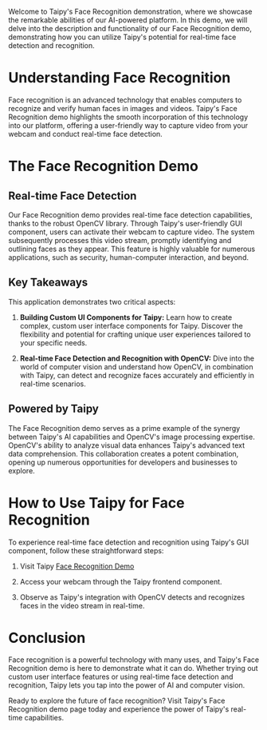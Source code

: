 Welcome to Taipy's Face Recognition demonstration, where we showcase the remarkable abilities of 
our AI-powered platform. In this demo, we will delve into the description and functionality of 
our Face Recognition demo, demonstrating how you can utilize Taipy's potential for real-time 
face detection and recognition.


# Understanding Face Recognition
Face recognition is an advanced technology that enables computers to recognize and verify human 
faces in images and videos. Taipy's Face Recognition demo highlights the smooth incorporation of 
this technology into our platform, offering a user-friendly way to capture video from your 
webcam and conduct real-time face detection.

# The Face Recognition Demo
## Real-time Face Detection
Our Face Recognition demo provides real-time face detection capabilities, thanks to the robust 
OpenCV library. Through Taipy's user-friendly GUI component, users can activate their webcam to 
capture video. The system subsequently processes this video stream, promptly identifying and 
outlining faces as they appear. This feature is highly valuable for numerous applications, such 
as security, human-computer interaction, and beyond.

## Key Takeaways
This application demonstrates two critical aspects:

1. **Building Custom UI Components for Taipy:** Learn how to create complex, custom user 
    interface components for Taipy. Discover the flexibility and potential for crafting unique 
    user experiences tailored to your specific needs.

2. **Real-time Face Detection and Recognition with OpenCV:** Dive into the world of computer 
    vision and understand how OpenCV, in combination with Taipy, can detect and recognize faces 
    accurately and efficiently in real-time scenarios.

## Powered by Taipy
The Face Recognition demo serves as a prime example of the synergy between Taipy's AI 
capabilities and OpenCV's image processing expertise. OpenCV's ability to analyze visual data 
enhances Taipy's advanced text data comprehension. This collaboration creates a potent 
combination, opening up numerous opportunities for developers and businesses to explore.

# How to Use Taipy for Face Recognition
To experience real-time face detection and recognition using Taipy's GUI component, follow these 
straightforward steps:

1. Visit Taipy [Face Recognition Demo ](https://face-recognition.taipy.cloud/)

2. Access your webcam through the Taipy frontend component.

3. Observe as Taipy's integration with OpenCV detects and recognizes faces in the video stream 
   in real-time.

# Conclusion
Face recognition is a powerful technology with many uses, and Taipy's Face Recognition demo is 
here to demonstrate what it can do. Whether trying out custom user interface features or using 
real-time face detection and recognition, Taipy lets you tap into the power of AI and computer 
vision.

Ready to explore the future of face recognition? Visit Taipy's Face Recognition demo page today 
and experience the power of Taipy's real-time capabilities.
